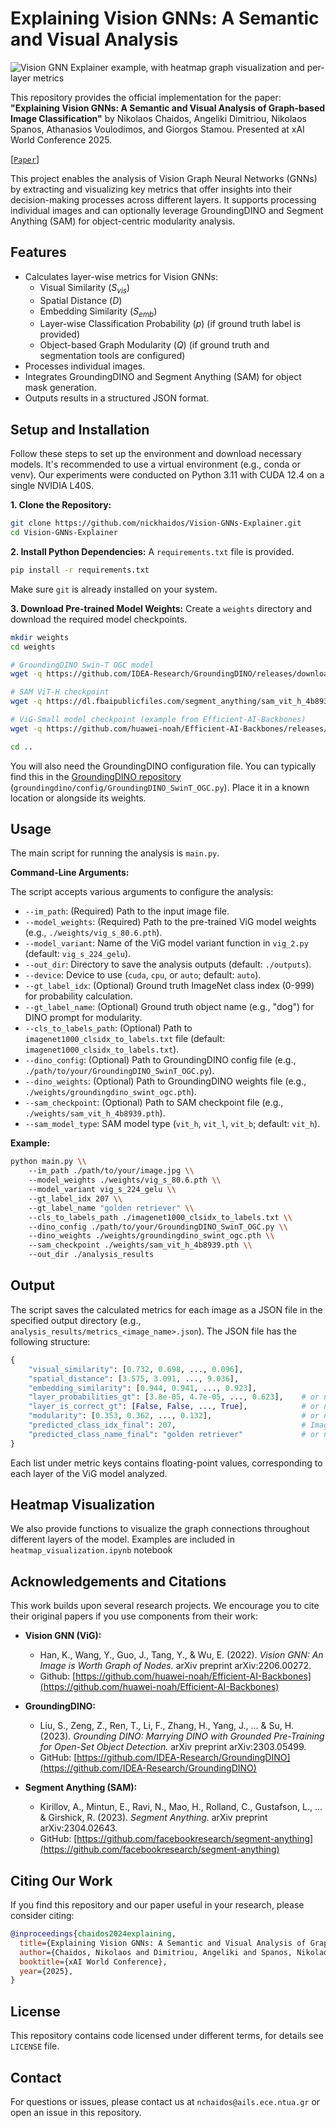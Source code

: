 # Explaining Vision GNNs: A Semantic and Visual Analysis

![Vision GNN Explainer example, with heatmap graph visualization and per-layer metrics](figures/qual-figure.png "Vision GNN Explainer")

This repository provides the official implementation for the paper:
**"Explaining Vision GNNs: A Semantic and Visual Analysis of Graph-based Image Classification"**
by Nikolaos Chaidos, Angeliki Dimitriou, Nikolaos Spanos, Athanasios Voulodimos, and Giorgos Stamou. Presented at xAI World Conference 2025.


[[`Paper`](https://arxiv.org/abs/2504.19682)]


This project enables the analysis of Vision Graph Neural Networks (GNNs) by extracting and visualizing key metrics that offer insights into their decision-making processes across different layers. It supports processing individual images and can optionally leverage GroundingDINO and Segment Anything (SAM) for object-centric modularity analysis.

## Features

* Calculates layer-wise metrics for Vision GNNs:
    * Visual Similarity ($S_{vis}$)
    * Spatial Distance ($D$)
    * Embedding Similarity ($S_{emb}$)
    * Layer-wise Classification Probability ($p$) (if ground truth label is provided)
    * Object-based Graph Modularity ($Q$) (if ground truth and segmentation tools are configured)
* Processes individual images.
* Integrates GroundingDINO and Segment Anything (SAM) for object mask generation.
* Outputs results in a structured JSON format.

## Setup and Installation

Follow these steps to set up the environment and download necessary models. It's recommended to use a virtual environment (e.g., conda or venv). Our experiments were conducted on Python 3.11 with CUDA 12.4 on a single NVIDIA L40S.

**1. Clone the Repository:**
```bash
git clone https://github.com/nickhaidos/Vision-GNNs-Explainer.git
cd Vision-GNNs-Explainer
```

**2. Install Python Dependencies:**
A `requirements.txt` file is provided.
```bash
pip install -r requirements.txt
```
Make sure `git` is already installed on your system.

**3. Download Pre-trained Model Weights:**
Create a `weights` directory and download the required model checkpoints.
```bash
mkdir weights
cd weights

# GroundingDINO Swin-T OGC model
wget -q https://github.com/IDEA-Research/GroundingDINO/releases/download/v0.1.0-alpha/groundingdino_swint_ogc.pth

# SAM ViT-H checkpoint
wget -q https://dl.fbaipublicfiles.com/segment_anything/sam_vit_h_4b8939.pth

# ViG-Small model checkpoint (example from Efficient-AI-Backbones)
wget -q https://github.com/huawei-noah/Efficient-AI-Backbones/releases/download/vig/vig_s_80.6.pth

cd ..
```
You will also need the GroundingDINO configuration file. You can typically find this in the [GroundingDINO repository](https://github.com/IDEA-Research/GroundingDINO) (`groundingdino/config/GroundingDINO_SwinT_OGC.py`). Place it in a known location or alongside its weights.

## Usage

The main script for running the analysis is `main.py`.

**Command-Line Arguments:**

The script accepts various arguments to configure the analysis:

* `--im_path`: (Required) Path to the input image file.
* `--model_weights`: (Required) Path to the pre-trained ViG model weights (e.g., `./weights/vig_s_80.6.pth`).
* `--model_variant`: Name of the ViG model variant function in `vig_2.py` (default: `vig_s_224_gelu`).
* `--out_dir`: Directory to save the analysis outputs (default: `./outputs`).
* `--device`: Device to use (`cuda`, `cpu`, or `auto`; default: `auto`).
* `--gt_label_idx`: (Optional) Ground truth ImageNet class index (0-999) for probability calculation.
* `--gt_label_name`: (Optional) Ground truth object name (e.g., "dog") for DINO prompt for modularity.
* `--cls_to_labels_path`: (Optional) Path to `imagenet1000_clsidx_to_labels.txt` file (default: `imagenet1000_clsidx_to_labels.txt`).
* `--dino_config`: (Optional) Path to GroundingDINO config file (e.g., `./path/to/your/GroundingDINO_SwinT_OGC.py`).
* `--dino_weights`: (Optional) Path to GroundingDINO weights file (e.g., `./weights/groundingdino_swint_ogc.pth`).
* `--sam_checkpoint`: (Optional) Path to SAM checkpoint file (e.g., `./weights/sam_vit_h_4b8939.pth`).
* `--sam_model_type`: SAM model type (`vit_h`, `vit_l`, `vit_b`; default: `vit_h`).

**Example:**
```bash
python main.py \\
    --im_path ./path/to/your/image.jpg \\
    --model_weights ./weights/vig_s_80.6.pth \\
    --model_variant vig_s_224_gelu \\
    --gt_label_idx 207 \\
    --gt_label_name "golden retriever" \\
    --cls_to_labels_path ./imagenet1000_clsidx_to_labels.txt \\
    --dino_config ./path/to/your/GroundingDINO_SwinT_OGC.py \\
    --dino_weights ./weights/groundingdino_swint_ogc.pth \\
    --sam_checkpoint ./weights/sam_vit_h_4b8939.pth \\
    --out_dir ./analysis_results
```

## Output

The script saves the calculated metrics for each image as a JSON file in the specified output directory (e.g., `analysis_results/metrics_<image_name>.json`). The JSON file has the following structure:

```python
{
    "visual_similarity": [0.732, 0.698, ..., 0.096],
    "spatial_distance": [3.575, 3.091, ..., 9.036],
    "embedding_similarity": [0.944, 0.941, ..., 0.923],
    "layer_probabilities_gt": [3.8e-05, 4.7e-05, ..., 0.623],    # or null if gt_label_idx not provided
    "layer_is_correct_gt": [False, False, ..., True],            # or null if gt_label_idx not provided
    "modularity": [0.353, 0.362, ..., 0.132],                    # or null if mask generation failed/skipped
    "predicted_class_idx_final": 207,                            # Imagenet class ID
    "predicted_class_name_final": "golden retriever"             # or null if mapping not available
}
```
Each list under metric keys contains floating-point values, corresponding to each layer of the ViG model analyzed.

## Heatmap Visualization

We also provide functions to visualize the graph connections throughout different layers of the model. Examples are included in `heatmap_visualization.ipynb` notebook

## Acknowledgements and Citations

This work builds upon several research projects. We encourage you to cite their original papers if you use components from their work:

* **Vision GNN (ViG):**
    * Han, K., Wang, Y., Guo, J., Tang, Y., & Wu, E. (2022). *Vision GNN: An Image is Worth Graph of Nodes.* arXiv preprint arXiv:2206.00272.
    * Github: [https://github.com/huawei-noah/Efficient-AI-Backbones](https://github.com/huawei-noah/Efficient-AI-Backbones)

* **GroundingDINO:**
    * Liu, S., Zeng, Z., Ren, T., Li, F., Zhang, H., Yang, J., ... & Su, H. (2023). *Grounding DINO: Marrying DINO with Grounded Pre-Training for Open-Set Object Detection.* arXiv preprint arXiv:2303.05499.
    * GitHub: [https://github.com/IDEA-Research/GroundingDINO](https://github.com/IDEA-Research/GroundingDINO)

* **Segment Anything (SAM):**
    * Kirillov, A., Mintun, E., Ravi, N., Mao, H., Rolland, C., Gustafson, L., ... & Girshick, R. (2023). *Segment Anything.* arXiv preprint arXiv:2304.02643.
    * GitHub: [https://github.com/facebookresearch/segment-anything](https://github.com/facebookresearch/segment-anything)


## Citing Our Work

If you find this repository and our paper useful in your research, please consider citing:

```bibtex
@inproceedings{chaidos2024explaining,
  title={Explaining Vision GNNs: A Semantic and Visual Analysis of Graph-based Image Classification},
  author={Chaidos, Nikolaos and Dimitriou, Angeliki and Spanos, Nikolaos and Voulodimos, Athanasios and Stamou, Giorgos},
  booktitle={xAI World Conference},
  year={2025},
}
```

## License

This repository contains code licensed under different terms, for details see `LICENSE` file.

## Contact

For questions or issues, please contact us at `nchaidos@ails.ece.ntua.gr` or open an issue in this repository.

